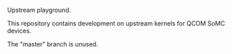 Upstream playground.

This repository contains development on upstream kernels
for QCOM SoMC devices.

The "master" branch is unused.
